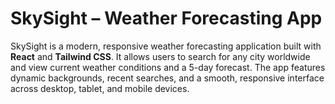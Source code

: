 # SkySight – Weather Forecasting App

SkySight is a modern, responsive weather forecasting application built with **React** and **Tailwind CSS**. It allows users to search for any city worldwide and view current weather conditions and a 5-day forecast. The app features dynamic backgrounds, recent searches, and a smooth, responsive interface across desktop, tablet, and mobile devices.
